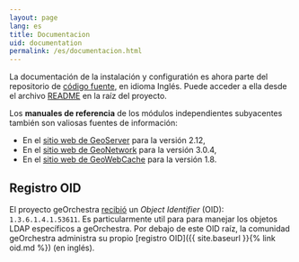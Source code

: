 ```yaml
---
layout: page
lang: es
title: Documentacion
uid: documentation
permalink: /es/documentacion.html
---
```


La documentación de la instalación y configuratión es ahora parte del repositorio de [código fuente](https://github.com/georchestra/georchestra/), en idioma Inglés.
Puede acceder a ella desde el archivo [README](https://github.com/georchestra/georchestra/blob/master/README.md) en la raíz del proyecto.

Los **manuales de referencia** de los módulos independientes subyacentes también son valiosas fuentes de información:

  * En el [sitio web de GeoServer](http://docs.geoserver.org/2.12.x/en/user/) para la versión 2.12,
  * En el [sitio web de GeoNetwork](https://www.geonetwork-opensource.org/manuals/3.4.x/es/) para la versión 3.0.4,
  * En el [sitio web de GeoWebCache](http://geowebcache.org/docs/1.8.1/) para la versión 1.8.

## Registro OID

El proyecto geOrchestra [recibió](https://www.iana.org/assignments/enterprise-numbers/enterprise-numbers)
un *Object Identifier* (OID): `1.3.6.1.4.1.53611`. Es particularmente util para
para manejar los objetos LDAP específicos a geOrchestra. Por debajo de este OID
raíz, la comunidad geOrchestra administra su propio
[registro OID]({{ site.baseurl }}{% link oid.md %}) (en inglés).
